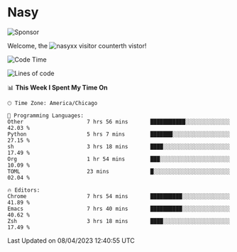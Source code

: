 # Nasy

<!--
<p align="center">
<img height="200" src="https://github-readme-stats.vercel.app/api?username=nasyxx&count_private=true&show_icons=true&theme=dracula&include_all_commits=true"/>
<img height="200" src="https://github-readme-stats.vercel.app/api/top-langs/?username=nasyxx&theme=dracula&hide=html,jupyter+notebook&count_private=true&show_icons=true"/>
</p>

  
----------------
-->

![Sponsor](https://img.shields.io/static/v1.svg?label=Sponsor&message=%E2%9D%A4&logo=GitHub&style=flat&color=pink)
 
Welcome, the ![nasyxx visitor counter](https://count.getloli.com/get/@nasyxx?theme=rule34)th vistor!
 
<!--START_SECTION:waka-->
![Code Time](http://img.shields.io/badge/Code%20Time-3%2C361%20hrs%2030%20mins-blue)

![Lines of code](https://img.shields.io/badge/From%20Hello%20World%20I%27ve%20Written-6.2%20million%20lines%20of%20code-blue)

📊 **This Week I Spent My Time On** 

```text
🕑︎ Time Zone: America/Chicago

💬 Programming Languages: 
Other                    7 hrs 56 mins       ███████████░░░░░░░░░░░░░░   42.03 % 
Python                   5 hrs 7 mins        ███████░░░░░░░░░░░░░░░░░░   27.15 % 
sh                       3 hrs 18 mins       ████░░░░░░░░░░░░░░░░░░░░░   17.49 % 
Org                      1 hr 54 mins        ███░░░░░░░░░░░░░░░░░░░░░░   10.09 % 
TOML                     23 mins             █░░░░░░░░░░░░░░░░░░░░░░░░   02.04 % 

🔥 Editors: 
Chrome                   7 hrs 54 mins       ██████████░░░░░░░░░░░░░░░   41.89 % 
Emacs                    7 hrs 40 mins       ██████████░░░░░░░░░░░░░░░   40.62 % 
Zsh                      3 hrs 18 mins       ████░░░░░░░░░░░░░░░░░░░░░   17.49 % 
```


 Last Updated on 08/04/2023 12:40:55 UTC
<!--END_SECTION:waka-->

<!-- ![visitors](https://visitor-badge.laobi.icu/badge?page_id=nasyxx.nasyxx) -->
